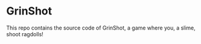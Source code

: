 # GrinShot
This repo contains the source code of GrinShot, a game where you, a slime, shoot ragdolls!
